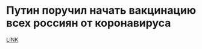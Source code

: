# Путин поручил начать вакцинацию всех россиян от коронавируса



[LINK](https://varlamov.ru/4157022.html)